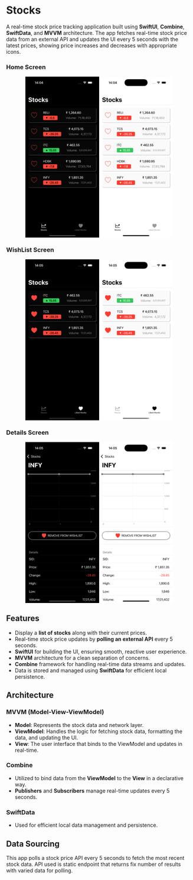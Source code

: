 # Stocks

A real-time stock price tracking application built using **SwiftUI**, **Combine**, **SwiftData**, and **MVVM** architecture. The app fetches real-time stock price data from an external API and updates the UI every 5 seconds with the latest prices, showing price increases and decreases with appropriate icons.

### Home Screen
<div style="display: flex; justify-content: center;">
<img src="images/stocklist_dark.png" alt="Stock App Screenshot" width="200">
<img src="images/stocklist_light.png" alt="Stock App Screenshot" width="200">
</div>


### WishList Screen
<div style="display: flex; justify-content: center;">
<img src="images/wishlist_dark.png" alt="Stock App Screenshot" width="200">
<img src="images/wishlist_light.png" alt="Stock App Screenshot" width="200">
</div>


### Details Screen
<div style="display: flex; justify-content: center;">
<img src="images/details_dark.png" alt="Stock App Screenshot" width="200">
<img src="images/details_light.png" alt="Stock App Screenshot" width="200">
</div>


## Features

- Display a **list of stocks** along with their current prices.
- Real-time stock price updates by **polling an external API** every 5 seconds.
- **SwiftUI** for building the UI, ensuring smooth, reactive user experience.
- **MVVM** architecture for a clean separation of concerns.
- **Combine** framework for handling real-time data streams and updates.
- Data is stored and managed using **SwiftData** for efficient local persistence.

## Architecture

### **MVVM (Model-View-ViewModel)**

- **Model**: Represents the stock data and network layer.
- **ViewModel**: Handles the logic for fetching stock data, formatting the data, and updating the UI.
- **View**: The user interface that binds to the ViewModel and updates in real-time.

### **Combine**

- Utilized to bind data from the **ViewModel** to the **View** in a declarative way.
- **Publishers** and **Subscribers** manage real-time updates every 5 seconds.

### **SwiftData**

- Used for efficient local data management and persistence.
  
## Data Sourcing

This app polls a stock price API every 5 seconds to fetch the most recent stock data. API used is static endpoint that returns fix number of results with varied data for polling.


